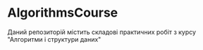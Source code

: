 # AlgorithmsCourse

Даний репозиторій містить складові практичних робіт з курсу "Алгоритми і структури даних"
